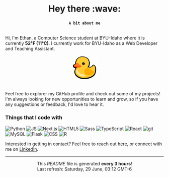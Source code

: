 <div align="center">
    <h1>Hey there :wave:</h1>
    <b><code>A bit about me</code></b>
</div>
<br>

Hi, I'm Ethan, a Computer Science student at BYU-Idaho where it is currently <b>52°F (11°C)</b>. I currently work for BYU-Idaho as a Web Developer and Teaching Assistant. 

<div align="center"><img alt="Duck image" src="./img/duck.webp" width="80"></div><br>

Feel free to explorer my GitHub profile and check out some of my projects! I'm always looking for new opportunities to learn and grow, so if you have any suggestions or feedback, I'd love to hear it. 

<h3>Things that I code with</h3>
<p>
    <img alt="Python" src="https://img.shields.io/badge/-Python-3776AB?style=flat-square&logo=python&logoColor=white" />
    <img alt="JS" src="https://img.shields.io/badge/-JavaScript-F7DF1E?style=flat-square&logo=javascript&logoColor=black" />
    <img alt="Next.js" src="https://img.shields.io/badge/-Next.js-000000?style=flat-square&logo=next.js&logoColor=white" />
    <img alt="HTML5" src="https://img.shields.io/badge/-HTML5-E34F26?style=flat-square&logo=html5&logoColor=white" />
    <img alt="Sass" src="https://img.shields.io/badge/-Sass-CC6699?style=flat-square&logo=sass&logoColor=white" />
    <img alt="TypeScript" src="https://img.shields.io/badge/-TypeScript-3178C6?style=flat-square&logo=typescript&logoColor=white" />
    <img alt="React" src="https://img.shields.io/badge/-React-61DAFB?style=flat-square&logo=react&logoColor=white" />
    <img alt="git" src="https://img.shields.io/badge/-Git-F05032?style=flat-square&logo=git&logoColor=white" />
    <img alt="MySQL" src="https://img.shields.io/badge/-MySQL-4479A1?style=flat-square&logo=mysql&logoColor=white" />
    <img alt="Flask" src="https://img.shields.io/badge/-Flask-000000?style=flat-square&logo=flask&logoColor=white" />
    <img alt="CSS" src="https://img.shields.io/badge/-CSS-1572B6?style=flat-square&logo=css3&logoColor=white" />
    <img alt="R" src="https://img.shields.io/badge/-R-276DC3?style=flat-square&logo=r&logoColor=white" />
</p>


Interested in getting in contact? Feel free to reach out [here](https://eglenn.dev/), or connect with me on [LinkedIn](https://eglenn.app/in).

------------
<p align="center">This <i>README</i> file is generated <b>every 3 hours</b>!</br>Last refresh: Saturday, 29 June, 03:12 GMT-6<br />